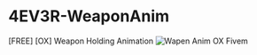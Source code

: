 # 4EV3R-WeaponAnim
[FREE] [OX] Weapon Holding Animation
![Wapen Anim OX Fivem](https://github.com/user-attachments/assets/bdba1e80-d4cd-437e-892d-f0cd9d5b4954)
